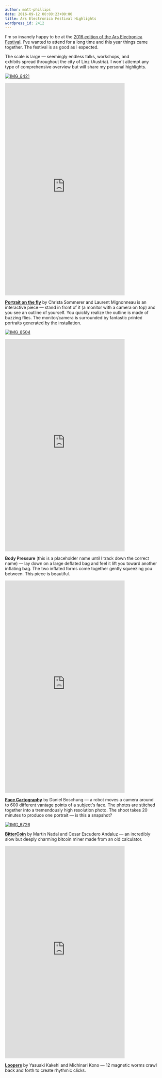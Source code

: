 ```yaml
---
author: matt-phillips
date: 2016-09-12 00:00:23+00:00
title: Ars Electronica Festival Highlights
wordpress_id: 2412
---
```


I'm so insanely happy to be at the [2016 edition of the Ars Electronica Festival](http://www.aec.at/festival/en/). I've wanted to attend for a long time and this year things came together. The festival is as good as I expected.

The scale is large &mdash; seemingly endless talks, workshops, and exhibits spread throughout the city of Linz (Austria). I won't attempt any type of comprehensive overview but will share my personal highlights.

[![IMG_6421](https://lil-blog-media.s3.amazonaws.com/2016/09/IMG_6421-e1473635669196.jpg)](https://lil-blog-media.s3.amazonaws.com/2016/09/IMG_6421-e1473635669196.jpg)

<iframe height="700" width="394" allowfullscreen="" frameborder="0" mozallowfullscreen="" src="https://player.vimeo.com/video/182327492?title=0&byline=0&portrait=0" webkitallowfullscreen=""></iframe>

[**Portrait on the fly**](http://www.interface.ufg.ac.at/christa-laurent/WORKS/artworks/PortraitOnTheFly-Interactive/PortraitOnTheFly.html) by Christa Sommerer and Laurent Mignonneau is an interactive piece &mdash; stand in front of it (a monitor with a camera on top) and you see an outline of yourself. You quickly realize the outline is made of buzzing flies. The monitor/camera is surrounded by fantastic printed portraits generated by the installation.

[![IMG_6504](https://lil-blog-media.s3.amazonaws.com/2016/09/IMG_6504.jpg)](https://lil-blog-media.s3.amazonaws.com/2016/09/IMG_6504.jpg)

<iframe height="700" width="394" allowfullscreen="" frameborder="0" mozallowfullscreen="" src="https://player.vimeo.com/video/182327998?title=0&byline=0&portrait=0" webkitallowfullscreen=""></iframe>

**Body Pressure** (this is a placeholder name until I track down the correct name) &mdash; lay down on a large deflated bag and feel it lift you toward another inflating bag. The two inflated forms come together gently squeezing you between. This piece is beautiful.

<iframe height="700" width="394" allowfullscreen="" frameborder="0" mozallowfullscreen="" src="https://player.vimeo.com/video/182329409?title=0&byline=0&portrait=0" webkitallowfullscreen=""></iframe>

**[Face Cartography](http://www.aec.at/radicalatoms/en/face-cartography/)** by Daniel Boschung &mdash; a robot moves a camera around to 600 different vantage points of a subject's face. The photos are stitched together into a tremendously high resolution photo. The shoot takes 20 minutes to produce one portrait &mdash; is this a snapshot?

[![IMG_6726](https://lil-blog-media.s3.amazonaws.com/2016/09/IMG_6726-e1473638077996.jpg)](https://lil-blog-media.s3.amazonaws.com/2016/09/IMG_6726-e1473638077996.jpg)

**[BitterCoin](http://www.ufg.ac.at/Bitter-Coin.12968.0.html)** by Martin Nadal and Cesar Escudero Andaluz &mdash; an incredibly slow but deeply charming bitcoin miner made from an old calculator.

<iframe height="700" width="394" allowfullscreen="" frameborder="0" mozallowfullscreen="" src="https://player.vimeo.com/video/182330322?title=0&byline=0&portrait=0" webkitallowfullscreen=""></iframe>

**[Loopers](http://www.aec.at/radicalatoms/en/artist-lab-yasuaki-kakehi/)** by Yasuaki Kakehi and Michinari Kono &mdash; 12 magnetic worms crawl back and forth to create rhythmic clicks.
